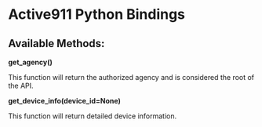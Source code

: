 Active911 Python Bindings
========================

## Available Methods:

**get_agency()**

This function will return the authorized agency and is considered the root of the API.

**get_device_info(device_id=None)**

This function will return detailed device information.
